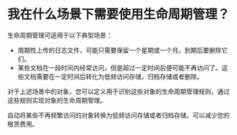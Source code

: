 # 我在什么场景下需要使用生命周期管理？<a name="obs_faq_0027"></a>

生命周期管理可适用于以下典型场景：

-   周期性上传的日志文件，可能只需要保留一个星期或一个月。到期后要删除它们。
-   某些文档在一段时间内经常访问，但是超过一定时间后便可能不再访问了。这些文档需要在一定时间后转化为低频访问存储，归档存储或者删除。

对于上述场景中的对象，您可以定义用于识别这些对象的生命周期管理规则，通过这些规则实现对象的生命周期管理。

自动将某些不再频繁访问的对象转换为低频访问存储或者归档存储，可以减少您的租赁费用。

